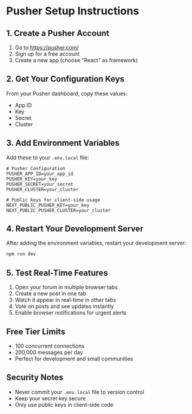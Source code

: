 # Pusher Setup Instructions

## 1. Create a Pusher Account
1. Go to https://pusher.com/
2. Sign up for a free account
3. Create a new app (choose "React" as framework)

## 2. Get Your Configuration Keys
From your Pusher dashboard, copy these values:
- App ID
- Key
- Secret
- Cluster

## 3. Add Environment Variables
Add these to your `.env.local` file:

```env
# Pusher Configuration
PUSHER_APP_ID=your_app_id
PUSHER_KEY=your_key
PUSHER_SECRET=your_secret
PUSHER_CLUSTER=your_cluster

# Public keys for client-side usage
NEXT_PUBLIC_PUSHER_KEY=your_key
NEXT_PUBLIC_PUSHER_CLUSTER=your_cluster
```

## 4. Restart Your Development Server
After adding the environment variables, restart your development server:

```bash
npm run dev
```

## 5. Test Real-Time Features
1. Open your forum in multiple browser tabs
2. Create a new post in one tab
3. Watch it appear in real-time in other tabs
4. Vote on posts and see updates instantly
5. Enable browser notifications for urgent alerts

## Free Tier Limits
- 100 concurrent connections
- 200,000 messages per day
- Perfect for development and small communities

## Security Notes
- Never commit your `.env.local` file to version control
- Keep your secret key secure
- Only use public keys in client-side code 